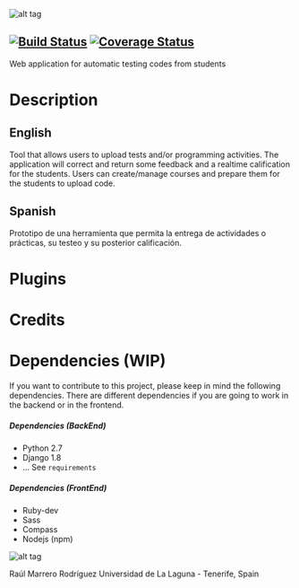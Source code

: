 ![alt tag](https://raw.githubusercontent.com/Rulox/codefett/develop/codefett/assets/images/logo_small.png)

[![Build Status](https://travis-ci.org/Rulox/codefett.svg)](https://travis-ci.org/Rulox/codefett) [![Coverage Status](https://coveralls.io/repos/Rulox/codefett/badge.svg?branch=develop&service=github)](https://coveralls.io/github/Rulox/codefett?branch=develop)
-------
Web application for automatic testing codes from students

# Description
## English
Tool that allows users to upload tests and/or programming activities. The application will correct and return some feedback and a realtime calification for the students. Users can create/manage courses and prepare them for the students to upload code.

## Spanish
Prototipo de una herramienta que permita la entrega de actividades o prácticas, su testeo y su posterior calificación.

# Plugins
# Credits

# Dependencies (WIP)
If you want to contribute to this project, please keep in mind the following dependencies. There
are different dependencies if you are going to work in the backend or in the frontend.
##### Dependencies (BackEnd)
* Python 2.7
* Django 1.8
* ... See `requirements`

##### Dependencies (FrontEnd)
* Ruby-dev
* Sass
* Compass
* Nodejs (npm)

![alt tag](http://upload.wikimedia.org/wikipedia/commons/thumb/0/06/AGPLv3_Logo.svg/200px-AGPLv3_Logo.svg.png)

Raúl Marrero Rodríguez
Universidad de La Laguna - Tenerife, Spain
